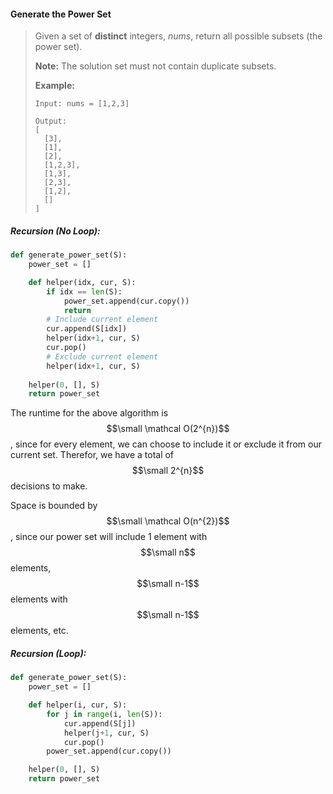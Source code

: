 #### Generate the Power Set

> Given a set of **distinct** integers, _nums_, return all possible subsets \(the power set\).
>
> **Note:** The solution set must not contain duplicate subsets.
>
> **Example:**
>
> ```
> Input: nums = [1,2,3]
>
> Output:
> [
>   [3],
>   [1],
>   [2],
>   [1,2,3],
>   [1,3],
>   [2,3],
>   [1,2],
>   []
> ]
> ```

##### Recursion \(No Loop\):

```py
def generate_power_set(S):
    power_set = []

    def helper(idx, cur, S):
        if idx == len(S):
            power_set.append(cur.copy())
            return
        # Include current element
        cur.append(S[idx])
        helper(idx+1, cur, S)
        cur.pop()
        # Exclude current element
        helper(idx+1, cur, S)
        
    helper(0, [], S)
    return power_set
```

The runtime for the above algorithm is $$\small \mathcal O(2^{n})$$, since for every element, we can choose to include it or exclude it from our current set. Therefor, we have a total of $$\small 2^{n}$$ decisions to make. 

Space is bounded by $$\small \mathcal O(n^{2})$$, since our power set will include 1 element with $$\small n$$ elements, $$\small n-1$$ elements with $$\small n-1$$ elements, etc.

##### Recursion \(Loop\):

```py
def generate_power_set(S):
    power_set = []

    def helper(i, cur, S):
        for j in range(i, len(S)):
            cur.append(S[j])
            helper(j+1, cur, S)
            cur.pop()
        power_set.append(cur.copy())

    helper(0, [], S)
    return power_set

```



